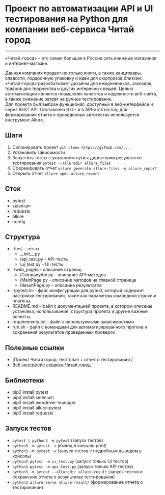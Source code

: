 # Проект по автоматизации API и UI тестирования на Python для компании веб-сервиса Читай город

***
«Читай-город» – это самая большая в России сеть книжных магазинов и интернет-магазин.

Данная компания продает не только книги, а также канцтовары, сладости, подарочную упаковку и идеи для сюрпризов близким.
«Читай-город» разрабатывает дизайны для ежедневников, закладок, товаров для творчества и других интересных вещей.
Целью автоматизации является повышение качества и надежности веб-сайта, а также снижение затрат на ручное
тестирование.<br>
Для проекта был выбран функционал, доступный в веб-интерфейсе
и через REST API. Составлено 6 UI- и 5 API-автотестов, для формирования отчета о проведенных автотестах используется
инструмент Allure.

## Шаги

1. Склонировать проект `git clone https://github.com/....`
2. Установить зависимости
3. Запустить тесты с указанием пути к директории результатов тестирования `pytest --alluredir allure_files`
4. Сформировать отчет `allure generate allure-files -o allure_report`
5. Открыть отчет `allure open allure_report`

## Стек

- pytest<br>
- selenium<br>
- requests<br>
- allure<br>
- config<br>

## Структура

- ./test - тесты
    - \_\_init\_\_.py
    - /api_test.py - API-тесты
    - /ui_test.py - UI-тесты
- ./web_pages - описание страниц
    - /CompanyApi.py - описание API-методов
    - /MainPage.py - описание методов на главной странице
    - /ResultPage.py - описание результатов
- ./pytest.ini - файл конфигурации для pytest, который содержит настройки тестирования, такие как параметры командной
  строки и плагины.
- README.md - файл с документацией проекта, в котором описаны установка, использование, структура проекта и другие
  важные аспекты.
- requirements.txt - файл с используемыми зависимостями
- run.sh - файл с командами для автоматизированного прогона и сохранения результатов проведенных проверок

## Полезные ссылки

- [Проект Читай город: тест план + отчет о тестировании ]
- [Веб-интерфейс сервиса Читай город ](https://www.chitai-gorod.ru/)

## Библиотеки

- pip3 install pytest
- pip3 install selenium
- pip3 install webdriver-manager
- pip3 install allure-pytest
- pip3 install requests

## Запуск тестов

- `pytest | python3 -m pytest` (запуск тестов)
- `python3 -m pytest -s` (вывод в консоль print)
- `python3 -m pytest -v` (запуск тестов с подробным выводом в консоль)
- `python3 pytest -m ui_test.py` (запуск только UI тестов)
- `python3 pytest -m api_test.py` (запуск только API тестов)
- `python3 -m pytest --alluredir allure-result` (запуск тестов и сохранение отчета о результатах тестирования)
- `python3 allure serve allure-result/` (формирование отчета о тестировании)
